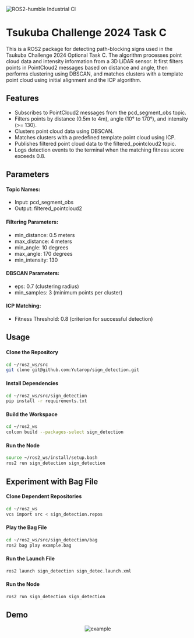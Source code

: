 ![ROS2-humble Industrial CI](https://github.com/Yutarop/sign_detection/actions/workflows/ros2_ci.yml/badge.svg)
# Tsukuba Challenge 2024 Task C
This is a ROS2 package for detecting path-blocking signs used in the Tsukuba Challenge 2024 Optional Task C. The algorithm processes point cloud data and intensity information from a 3D LiDAR sensor. It first filters points in PointCloud2 messages based on distance and angle, then performs clustering using DBSCAN, and matches clusters with a template point cloud using initial alignment and the ICP algorithm.

## Features
* Subscribes to PointCloud2 messages from the pcd_segment_obs topic.
* Filters points by distance (0.5m to 4m), angle (10° to 170°), and intensity (>= 130).
* Clusters point cloud data using DBSCAN.
* Matches clusters with a predefined template point cloud using ICP.
* Publishes filtered point cloud data to the filtered_pointcloud2 topic.
* Logs detection events to the terminal when the matching fitness score exceeds 0.8.

## Parameters
#### Topic Names:
* Input: pcd_segment_obs
* Output: filtered_pointcloud2

#### Filtering Parameters:

* min_distance: 0.5 meters
* max_distance: 4 meters
* min_angle: 10 degrees
* max_angle: 170 degrees
* min_intensity: 130

#### DBSCAN Parameters:

* eps: 0.7 (clustering radius)
* min_samples: 3 (minimum points per cluster)

#### ICP Matching:

* Fitness Threshold: 0.8 (criterion for successful detection)

## Usage
#### Clone the Repository
```bash
cd ~/ros2_ws/src
git clone git@github.com:Yutarop/sign_detection.git
```

#### Install Dependencies
```bash
cd ~/ros2_ws/src/sign_detection
pip install -r requirements.txt
```

#### Build the Workspace
```bash
cd ~/ros2_ws
colcon build --packages-select sign_detection
```

#### Run the Node
```bash
source ~/ros2_ws/install/setup.bash
ros2 run sign_detection sign_detection
```

## Experiment with Bag File
#### Clone Dependent Repositories
```bash
cd ~/ros2_ws
vcs import src < sign_detection.repos
```

#### Play the Bag File
```bash
cd ~/ros2_ws/src/sign_detection/bag
ros2 bag play example.bag
```

#### Run the Launch File
```bash
ros2 launch sign_detection sign_detec.launch.xml
```

#### Run the Node
```bash
ros2 run sign_detection sign_detection
```

## Demo
<div style="text-align: center;">
    <img src="https://github.com/user-attachments/assets/95c935a2-76e0-4582-9b0e-5b23f0aa2df9" alt="example">
</div>
    
